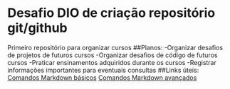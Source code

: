 # Desafio DIO de criação repositório git/github
Primeiro repositório para organizar cursos
##Planos:
-Organizar desafios de projetos de futuros cursos
-Organizar desafios de código de futuros cursos
-Praticar ensinamentos adquiridos durante os cursos
-Registrar informações importantes para eventuais consultas
##Links úteis:
[Comandos Markdown básicos](https://www.markdownguide.org/basic-syntax/)
[Comandos Markdown avançados](https://www.markdownguide.org/extended-syntax/)
